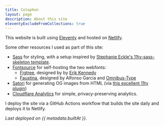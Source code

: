 ```yaml
---
title: Colophon
layout: page
description: About this site
eleventyExcludeFromCollections: true
---
```


This website is built using [Eleventy](https://11ty.dev) and hosted on
[Netlify](https://netlify.com).

Some other resources I used as part of this site:

* [Sass](https://sass-lang.com/) for styling, with a setup inspired by
  [Stephanie Eckle's 11ty-sass-skeleton template](https://github.com/5t3ph/11ty-sass-skeleton).
* [Fontsource](https://fontsource.org) for self-hosting the two webfonts:
  * [Figtree](https://www.erikdkennedy.com/projects/figtree.html), designed by
    by [Erik Kennedy](https://www.erikdkennedy.com/)
  * [Faustina](https://www.omnibus-type.com/fonts/faustina/), designed by
    Alfonso Garcia and [Omnibus-Type](https://www.omnibus-type.com/)
* [Satori](https://github.com/vercel/satori) for generating OG images from HTML
  (via
  [this excellent 11ty plugin](https://www.npmjs.com/package/eleventy-plugin-og-image))
* [Cloudflare Analytics](https://developers.cloudflare.com/analytics/web-analytics/)
  for simple, privacy-preserving analytics.

I deploy the site via a GitHub Actions workflow that builds the site daily and
deploys it to Netlify.

_Last deployed on {{ metadata.builtAt }}._
